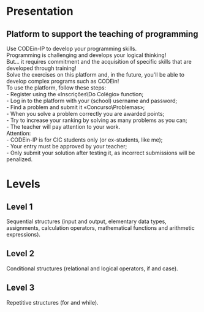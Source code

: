 # Presentation

## Platform to support the teaching of programming

<p>
    Use CODEin-IP to develop your programming skills.<br>
    Programming is challenging and develops your logical thinking!<br>
    But... it requires commitment and the acquisition of specific skills that are developed through training!<br>
    Solve the exercises on this platform and, in the future, you'll be able to develop complex programs such as CODEin!<br>
    To use the platform, follow these steps:<br>
    - Register using the «Inscrições\Do Colégio» function;<br>
    - Log in to the platform with your (school) username and password;<br>
    - Find a problem and submit it «Concurso\Problemas»;<br>
    - When you solve a problem correctly you are awarded points;<br>
    - Try to increase your ranking by solving as many problems as you can;<br>
    - The teacher will pay attention to your work.<br>
    Attention:<br>
    - CODEin-IP is for CIC students only (or ex-students, like me);<br>
    - Your entry must be approved by your teacher;<br>
    - Only submit your solution after testing it, as incorrect submissions will be penalized.
</p>

# Levels

## Level 1

<p>
    Sequential structures (input and output, elementary data types, assignments, calculation operators, mathematical functions and arithmetic expressions).
</p>

## Level 2

<p>
    Conditional structures (relational and logical operators, if and case).
</p>

## Level 3

<p>
    Repetitive structures (for and while).
</p>
